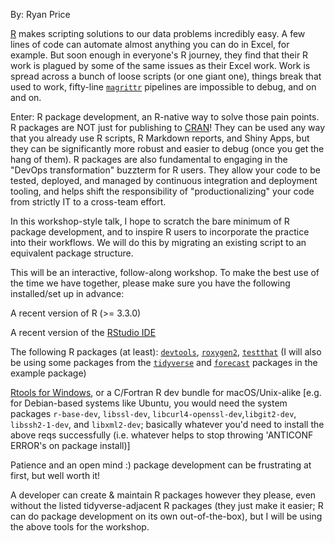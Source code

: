 By: Ryan Price

[R](https://www.r-project.org) makes scripting solutions to our data problems incredibly easy. A few lines of code can automate almost anything you can do in Excel, for example. But soon enough in everyone's R journey, they find that their R work is plagued by some of the same issues as their Excel work. Work is spread across a bunch of loose scripts (or one giant one), things break that used to work, fifty-line [`magrittr`](https://cran.r-project.org/package=magrittr) pipelines are impossible to debug, and on and on.

Enter: R package development, an R-native way to solve those pain points. R packages are NOT just for publishing to [CRAN](https://cran.r-project.org)! They can be used any way that you already use R scripts, R Markdown reports, and Shiny Apps, but they can be significantly more robust and easier to debug (once you get the hang of them). R packages are also fundamental to engaging in the "DevOps transformation" buzzterm for R users. They allow your code to be tested, deployed, and managed by continuous integration and deployment tooling, and helps shift the responsibility of "productionalizing" your code from strictly IT to a cross-team effort.

In this workshop-style talk, I hope to scratch the bare minimum of R package development, and to inspire R users to incorporate the practice into their workflows. We will do this by migrating an existing script to an equivalent package structure.

This will be an interactive, follow-along workshop. To make the best use of the time we have together, please make sure you have the following installed/set up in advance:

A recent version of R (>= 3.3.0)

A recent version of the [RStudio IDE](https://www.rstudio.com/products/rstudio/download/)

The following R packages (at least): [`devtools`](https://cran.r-project.org/package=devtools), [`roxygen2`](https://cran.r-project.org/package=roxygen2), [`testthat`](https://cran.r-project.org/package=testthat) (I will also be using some packages from the [`tidyverse`](https://cran.r-project.org/package=tidyverse) and [`forecast`](https://cran.r-project.org/package=forecast) packages in the example package)

[Rtools for Windows](https://cran.r-project.org/bin/windows/Rtools), or a C/Fortran R dev bundle for macOS/Unix-alike [e.g. for Debian-based systems like Ubuntu, you would need the system packages `r-base-dev`, `libssl-dev`, `libcurl4-openssl-dev`,`libgit2-dev`, `libssh2-1-dev`, and `libxml2-dev`; basically whatever you'd need to install the above reqs successfully (i.e. whatever helps to stop throwing 'ANTICONF ERROR's on package install)]

Patience and an open mind :) package development can be frustrating at first, but well worth it!

A developer can create & maintain R packages however they please, even without the listed tidyverse-adjacent R packages (they just make it easier; R can do package development on its own out-of-the-box), but I will be using the above tools for the workshop.
